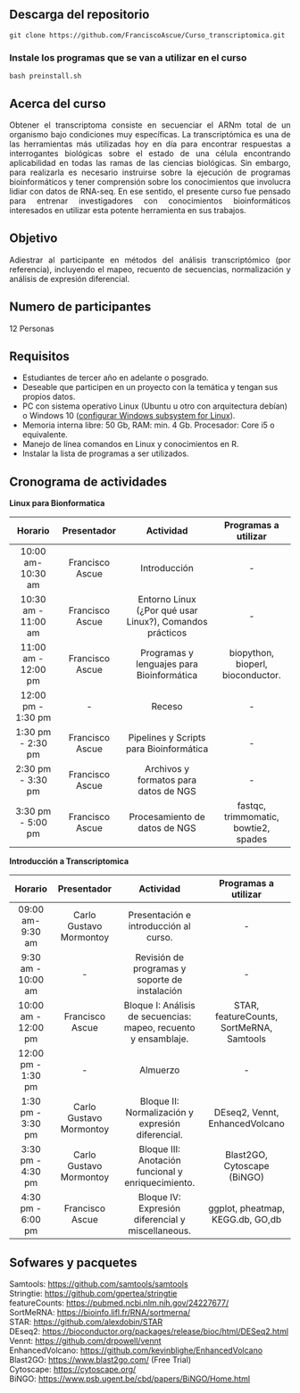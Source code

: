 ## Descarga del repositorio

`git clone https://github.com/FranciscoAscue/Curso_transcriptomica.git`   

### Instale los programas que se van a utilizar en el curso

`bash preinstall.sh`

## Acerca del curso

<p style="text-align: justify">Obtener el transcriptoma consiste en secuenciar el ARNm total de un organismo bajo condiciones muy específicas. La transcriptómica es una de las herramientas más utilizadas hoy en día para encontrar respuestas a interrogantes biológicas sobre el estado de una célula encontrando aplicabilidad en todas las ramas de las ciencias biológicas. Sin embargo, para realizarla es necesario instruirse sobre la ejecución de programas bioinformáticos y tener comprensión sobre los conocimientos que involucra lidiar con datos de RNA-seq.
En ese sentido, el presente curso fue pensado para entrenar investigadores con conocimientos bioinformáticos interesados en utilizar esta potente herramienta en sus trabajos.</p>



## Objetivo

<p style="text-align: justify">Adiestrar al participante en métodos del análisis transcriptómico (por referencia), incluyendo el mapeo, recuento de secuencias, normalización y análisis de expresión diferencial.</p>


## Numero de participantes

12 Personas

## Requisitos

- Estudiantes de tercer año en adelante o posgrado.
- Deseable que participen en un proyecto con la temática y tengan sus propios datos.
- PC con sistema operativo Linux (Ubuntu u otro con arquitectura debían) o Windows 10 (<a href="https://docs.microsoft.com/en-us/windows/wsl/install-win10">configurar Windows subsystem for Linux</a>). 
- Memoria interna libre: 50 Gb, RAM: min. 4 Gb. Procesador: Core i5 o equivalente.
- Manejo de línea comandos en Linux y conocimientos en R.
- Instalar la lista de programas a ser utilizados.


## Cronograma de actividades

**Linux para Bionformatica**

| Horario  |  Presentador  |  Actividad | Programas a utilizar |
|:----------:|:-------------:|:-----------:|:---------------------:|
|10:00 am-10:30 am |Francisco Ascue|Introducción|-|
|10:30 am - 11:00 am |Francisco Ascue|Entorno Linux (¿Por qué usar Linux?), Comandos prácticos|-|
|11:00 am - 12:00 pm|Francisco Ascue|Programas y lenguajes para Bioinformática|biopython, bioperl, bioconductor.|
|12:00 pm - 1:30 pm|-|Receso|-|
|1:30 pm - 2:30 pm|Francisco Ascue|Pipelines y Scripts para Bioinformática|-|
|2:30 pm - 3:30 pm|Francisco Ascue|Archivos y formatos para datos de NGS|-|
|3:30 pm - 5:00 pm|Francisco Ascue|Procesamiento de datos de NGS|fastqc, trimmomatic, bowtie2, spades|

**Introducción a Transcriptomica**

| Horario  |  Presentador  |  Actividad | Programas a utilizar |
|:----------:|:-------------:|:-----------:|:---------------------:|
|09:00 am-9:30 am |Carlo Gustavo Mormontoy|Presentación e introducción al curso.|-|
|9:30 am - 10:00 am |-|Revisión de programas y soporte de instalación|-|
|10:00 am - 12:00 pm|Francisco Ascue|Bloque I: Análisis de secuencias: mapeo, recuento y ensamblaje.|STAR, featureCounts, SortMeRNA, Samtools|
|12:00 pm - 1:30 pm|-|Almuerzo|-|
|1:30 pm - 3:30 pm|Carlo Gustavo Mormontoy|Bloque II: Normalización y expresión diferencial.|DEseq2, Vennt, EnhancedVolcano|
|3:30 pm - 4:30 pm|Carlo Gustavo Mormontoy|Bloque III: Anotación funcional y enriquecimiento.|Blast2GO, Cytoscape (BiNGO)|
|4:30 pm - 6:00 pm|Francisco Ascue|Bloque IV: Expresión diferencial y miscellaneous.|ggplot, pheatmap, KEGG.db, GO,db|

## Sofwares y pacquetes

Samtools: https://github.com/samtools/samtools    
Stringtie: https://github.com/gpertea/stringtie    
featureCounts: https://pubmed.ncbi.nlm.nih.gov/24227677/    
SortMeRNA: https://bioinfo.lifl.fr/RNA/sortmerna/     
STAR: https://github.com/alexdobin/STAR     
DEseq2: https://bioconductor.org/packages/release/bioc/html/DESeq2.html     
Vennt: https://github.com/drpowell/vennt     
EnhancedVolcano: https://github.com/kevinblighe/EnhancedVolcano     
Blast2GO: https://www.blast2go.com/ (Free Trial)    
Cytoscape: https://cytoscape.org/     
BiNGO: https://www.psb.ugent.be/cbd/papers/BiNGO/Home.html   


